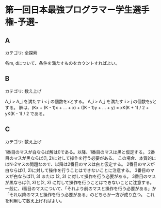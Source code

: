 # 第一回日本最強プログラマー学生選手権-予選-

## A
カテゴリ: 全探索

各m, dについて、条件を満たすものをカウントすればよい。

## B
カテゴリ: 数え上げ

A_i > A_j を満たす i < j の個数をxとする。
A_i > A_j を満たす i > j の個数をyとする。
解は、(Kx + (K - 1)x + ... + x) + ((K - 1)y + ... + y) = xK(K + 1) / 2 + yK(K - 1) / 2 である。

## C
カテゴリ: 数え上げ

1番目のマスが白ならば解は0である。以降、1番目のマスは黒と仮定する。
2番目のマスが黒ならば(1, 2)に対して操作を行う必要がある。
この場合、本質的にはN-2マスの問題なので、以降は2番目のマスは白と仮定する。
2番目のマスが白ならば(1, 2)に対して操作を行うことはできないことに注意する。
3番目のマスが白ならば(1, 3) または (2, 3) に対して操作を行う必要がある。
3番目のマスが黒ならば(1, 3)と(2, 3) に対して操作を行うことはできないことに注意する。
一般に、i番目のマスについて、「それより前のマスと操作を行う必要がある」か
「それ以降のマスと操作を行う必要がある」のどちらか一方が成り立つ。
これを利用して数え上げればよい。
